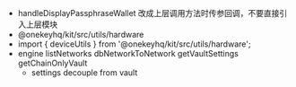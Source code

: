 - handleDisplayPassphraseWallet 改成上层调用方法时传参回调，不要直接引入上层模块
- @onekeyhq/kit/src/utils/hardware 
- import { deviceUtils } from '@onekeyhq/kit/src/utils/hardware';
- engine listNetworks dbNetworkToNetwork getVaultSettings getChainOnlyVault
  - settings decouple from vault
